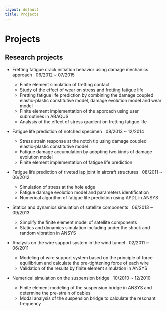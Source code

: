 ```yaml
---
layout: default
title: Projects
---
```


# Projects

## Research projects

* Fretting fatigue crack initiation behavior using damage mechanics approach &nbsp; 06/2012 ~ 07/2015
  - Finite element simulation of fretting contact
  - Study of the effect of wear on stress and fretting fatigue life
  - Fretting fatigue life prediction by combining the damage coupled elastic-plastic constitutive model, damage evolution model and wear model
  - Finite element implementation of the approach using user subroutines in ABAQUS
  - Analysis of the effect of stress gradient on fretting fatigue life
  
* Fatigue life prediction of notched specimen &nbsp; 08/2013 ~ 12/2014
  - Stress strain response at the notch tip using damage coupled elastic-plastic constitutive model
  - Fatigue damage accumulation by adopting two kinds of damage evolution model
  - Finite element implementation of fatigue life prediction

* Fatigue life prediction of riveted lap joint in aircraft structures &nbsp; 08/2011 ~ 06/2012
  - Simulation of stress at the hole edge
  - Fatigue damage evolution model and parameters identification
  - Numerical algorithm of fatigue life prediction using APDL in ANSYS

* Statics and dynamics simulation of satellite components &nbsp; 06/2013 ~ 09/2013
  - Simplify the finite element model of satellite components
  - Statics and dynamics simulation including under the shock and random vibration in ANSYS
  
* Analysis on the wire support system in the wind tunnel &nbsp; 02/2011 ~ 06/2011
  - Modeling of wire support system based on the principle of force equilibrium and calculate the pre-tightening force of each wire
  - Validation of the results by finite element simulation in ANSYS
  
* Numerical simulation on the suspension bridge &nbsp; 10/2010 ~ 12/2010
  - Finite element modeling of the suspension bridge in ANSYS and determine the pre-strain of cables
  - Modal analysis of the suspension bridge to calculate the resonant frequency
